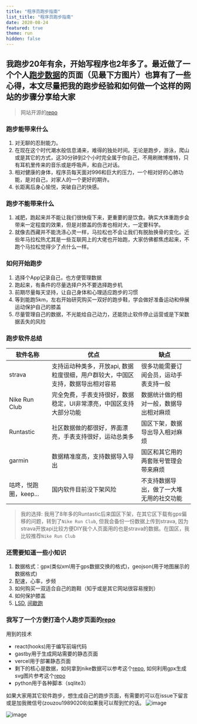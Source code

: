 ```yaml
---
title: "程序员跑步指南" 
list_title: "程序员跑步指南"
date: 2020-08-24
featured: true
theme: run
hidden: false
---
```


##  我跑步20年有余，开始写程序也2年多了。最近做了一个个人[跑步数据](https://yihong.run/running/)的页面（见最下方图片）也算有了一些心得，本文尽量把我的跑步经验和如何做一个这样的网站的步骤分享给大家
> 网站开源的[repo](https://github.com/yihong0618/blog)

### 跑步能带来什么
1. 对无聊的忍耐能力。
2. 在现在这个时代潮水般信息涌来，难得的独处时间。无论是跑步，游泳，爬山或是其它的方式，这30分钟到2个小时完全属于你自己，不用刷微博推特，只有耳机里传来的音乐或是呼吸声，和自己对话。
3. 相对健康的身体，程序员每天面对996和巨大的压力，一个相对好的心肺功能，是对自己，对家人的一个更好的期许。
4. 长距离后身心愉悦，突破自己的快感。

### 跑步不能带来什么
1. 减肥，跑起来并不能让我们很快瘦下来，更重要的是饮食。确实大体重跑步会带来一定程度的效果，但是对膝盖的伤害也相对大，一定要科学。
2. 就像去西藏并不能洗涤心灵一样，马拉松也不会让我们有脱胎换骨的变化。近些年马拉松热尤其是一些互联网上的大佬也开始跑，大家仿佛都焦虑起来，不跑个马拉松觉得少了点什么一样。

### 如何开始跑步
1. 选择个App记录自己，也方便管理数据
2. 跑起来，有条件的尽量选择户外不要选择跑步机
3. 前期尽量每天坚持，让自己身体和心理适应跑步的习惯
4. 等到能跑5km，左右开始研究购买一双好的跑步鞋，学会做好准备运动和伸展运动保护自己的膝盖
5. 尽量管理自己的数据，不光能给自己动力，还能防止软件停止运营或是下架数据丢失的风险

### 跑步软件总结
| 软件名称| 优点 | 缺点 | 
| ------- | ------- | ------- |
| strava | 支持运动种类多，开放api, 数据粒度很细，用户群较大，中国区支持，数据导出相对容易 | 很多功能需要订阅会员，运动手表支持一般 | 
| Nike Run Club | 完全免费，手表支持很好，数据稳定，UI非常漂亮，中国区支持大部分功能 | 数据统计做的相对一般，数据导出相对麻烦 | 
| Runtastic | 社区数据做的都很好，界面漂亮，手表支持很好，运动总类多 | 国区下架，数据导出导入相对麻烦 |
| garmin | 数据精准度高，支持数据导入导出 | 国区和其它用的两套账号管理会带来麻烦 |
| 咕咚，悦跑圈，keep... | 国内软件目前没下架风险 | 不支持数据导出，做了一大堆无用的社交功能 |
> 我的选择: 我用了8年多的Runtastic后来国区下架，在其它区下载有gps偏移的问题，转到了`Nike Run Club`, 但我会备份一份数据上传到strava, 因为strava开放api比较方便DIY我个人页面用的也是strava的数据。在国区，我比较推荐`Nike Run Club`

### 还需要知道一些小知识
1. 数据格式：gpx(类似xml用于gps数据交换的格式)，geojson(用于地图展示的数据格式)
2. 配速，心率，步频
3. 如何购买一双适合自己的跑鞋（知乎或是其它网站很容易搜到）
4. 如何保护膝盖
5. [LSD](https://zhuanlan.zhihu.com/p/37247397), [间歇跑](https://www.zhihu.com/question/32164806)

### 我写了一个方便打造个人跑步页面的[repo](https://github.com/yihong0618/running_page)

用到的技术
- react(hooks)用于编写前端代码
- gastby用于生成网站需要的静态页面
- vercel用于部署静态页面
- 剩下的核心是数据，如何拿到nike数据可以参考这个[repo](https://github.com/yasoob/nrc-exporter), 如何利用gpx生成svg图片参考这个[repo](https://github.com/flopp/GpxTrackPoster)
- python用于各种脚本（sqlite3）


如果大家用其它软件跑步，想生成自己的跑步页面，有需要的可以在issue下留言或是加我微信号(zouzou19890208)如果我可以帮到忙的话。
![image](https://user-images.githubusercontent.com/15976103/90980529-7a686480-e58e-11ea-97ee-4c30a1758f8c.png)

![image](https://user-images.githubusercontent.com/15976103/90979013-8ea76400-e584-11ea-9215-dc07fca51a0b.png)
